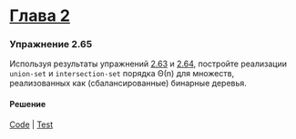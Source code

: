 # [Глава 2](../index.md#Глава-2)

### Упражнение 2.65
Используя результаты упражнений [2.63](./ex_2_63.md) и [2.64](./ex_2_64.md), постройте реализации `union-set` и `intersection-set` порядка Θ(n) для множеств, реализованных как (сбалансированные) бинарные деревья.

#### Решение
[Code](../../src/sicp/chapter02/2_65.clj) | [Test](../../test/sicp/chapter02/2_65_test.clj)

